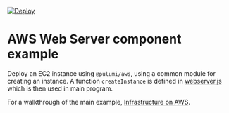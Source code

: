 [![Deploy](https://get.pulumi.com/new/button.svg)](https://app.pulumi.com/new)

# AWS Web Server component example

Deploy an EC2 instance using `@pulumi/aws`, using a common module for creating an instance. A function `createInstance` is defined in [webserver.js](webserver.js) which is then used in main program.

For a walkthrough of the main example, [Infrastructure on AWS](https://pulumi.io/quickstart/aws-ec2.html).
